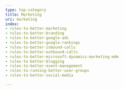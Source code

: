 ```yaml
---
type: top-category
title: Marketing
uri: marketing
index:
- rules-to-better-marketing
- rules-to-better-branding
- rules-to-better-google-ads
- rules-to-better-google-rankings
- rules-to-better-inbound-calls
- rules-to-better-outbound-calls
- rules-to-better-microsoft-dynamics-marketing-mdm
- rules-to-better-blogging
- rules-to-better-event-management
- rules-to-running-better-user-groups
- rules-to-better-social-media

---
```


